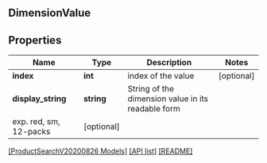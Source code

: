 ## DimensionValue

## Properties

Name | Type | Description | Notes
------------ | ------------- | ------------- | -------------
**index** | **int** | index of the value | [optional]
**display_string** | **string** | String of the dimension value in its readable form 
 exp. red, sm, 12-packs | [optional]

[[ProductSearchV20200826 Models]](../) [[API list]](../../Api) [[README]](../../../README.md)
